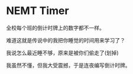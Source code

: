 # NEMT Timer

全校每个班的倒计时牌上的数字都不一样。

难道这就是传说中的我把你睡觉的时间用来学习了？

我说怎么最近睡不够，原来是被你们偷走了(划掉)

我虽然不懂，但我大受震撼，于是连夜编写倒计时牌。​